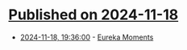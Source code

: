 # [Published on 2024-11-18](index.md)

* [2024-11-18, 19:36:00](https://soylentnews.org/article.pl?sid=24/11/18/048251&from=rss) - [Eureka Moments](https://soylentnews.org/article.pl?sid=24/11/18/048251&from=rss)
